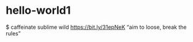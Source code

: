 # hello-world1

$ caffeinate sublime wild 
https://bit.ly/31epNeK 
“aim to loose, break the rules” 
